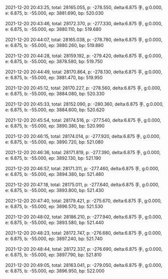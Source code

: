 2021-12-20 20:43:25, total: 28165.055, p: -278.550, delta:6.875 手, g:0.000, e: 6.875, b: -55.000, ep: 3881.690, bp: 520.030

2021-12-20 20:43:46, total: 28172.370, p: -277.330, delta:6.875 手, g:0.000, e: 6.875, b: -55.000, ep: 3880.110, bp: 519.680

2021-12-20 20:44:07, total: 28165.038, p: -278.780, delta:6.875 手, g:0.000, e: 6.875, b: -55.000, ep: 3880.260, bp: 519.880

2021-12-20 20:44:28, total: 28159.192, p: -279.420, delta:6.875 手, g:0.000, e: 6.875, b: -55.000, ep: 3878.580, bp: 519.750

2021-12-20 20:44:49, total: 28170.864, p: -278.130, delta:6.875 手, g:0.000, e: 6.875, b: -55.000, ep: 3881.470, bp: 519.950

2021-12-20 20:45:12, total: 28170.227, p: -278.560, delta:6.875 手, g:0.000, e: 6.875, b: -55.000, ep: 3884.080, bp: 520.330

2021-12-20 20:45:33, total: 28152.090, p: -280.360, delta:6.875 手, g:0.000, e: 6.875, b: -55.000, ep: 3884.600, bp: 520.620

2021-12-20 20:45:54, total: 28174.516, p: -277.540, delta:6.875 手, g:0.000, e: 6.875, b: -55.000, ep: 3890.380, bp: 520.990

2021-12-20 20:46:15, total: 28174.014, p: -277.920, delta:6.875 手, g:0.000, e: 6.875, b: -55.000, ep: 3890.720, bp: 521.080

2021-12-20 20:46:36, total: 28171.819, p: -277.390, delta:6.875 手, g:0.000, e: 6.875, b: -55.000, ep: 3892.130, bp: 521.190

2021-12-20 20:46:57, total: 28171.311, p: -277.460, delta:6.875 手, g:0.000, e: 6.875, b: -55.000, ep: 3894.380, bp: 521.480

2021-12-20 20:47:18, total: 28175.011, p: -277.640, delta:6.875 手, g:0.000, e: 6.875, b: -55.000, ep: 3893.800, bp: 521.430

2021-12-20 20:47:40, total: 28179.421, p: -275.670, delta:6.875 手, g:0.000, e: 6.875, b: -55.000, ep: 3896.570, bp: 521.530

2021-12-20 20:48:02, total: 28186.210, p: -277.940, delta:6.875 手, g:0.000, e: 6.875, b: -55.000, ep: 3893.580, bp: 521.440

2021-12-20 20:48:23, total: 28172.747, p: -276.680, delta:6.875 手, g:0.000, e: 6.875, b: -55.000, ep: 3897.240, bp: 521.740

2021-12-20 20:48:44, total: 28172.337, p: -276.690, delta:6.875 手, g:0.000, e: 6.875, b: -55.000, ep: 3897.790, bp: 521.810

2021-12-20 20:49:05, total: 28163.041, p: -279.050, delta:6.875 手, g:0.000, e: 6.875, b: -55.000, ep: 3896.950, bp: 522.000